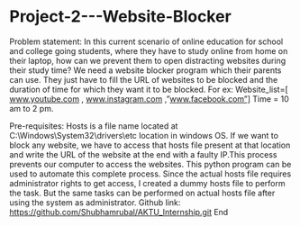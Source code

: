 # Project-2---Website-Blocker

Problem statement:
In this current scenario of online education for school and college going students, where they have to study online from home on their laptop, how can we prevent them to open distracting websites during their study time?
We need a website blocker program which their parents can use. They just have to fill the URL of websites to be blocked and the duration of time for which they want it to be blocked.
For ex:
Website_list=[ www.youtube.com , www.instagram.com ,”www.facebook.com”]
Time = 10 am to 2 pm.


Pre-requisites: Hosts is a file name located at C:\Windows\System32\drivers\etc location in
windows OS. If we want to block any website, we have to access that hosts file present at that
location and write the URL of the website at the end with a faulty IP.This process prevents our
computer to access the websites.
This python program can be used to automate this complete process.
Since the actual hosts file requires administrator rights to get access, I created a dummy hosts file to
perform the task. But the same tasks can be performed on actual hosts file after using the system as
administrator.
Github link: https://github.com/Shubhamrubal/AKTU_Internship.git
End
